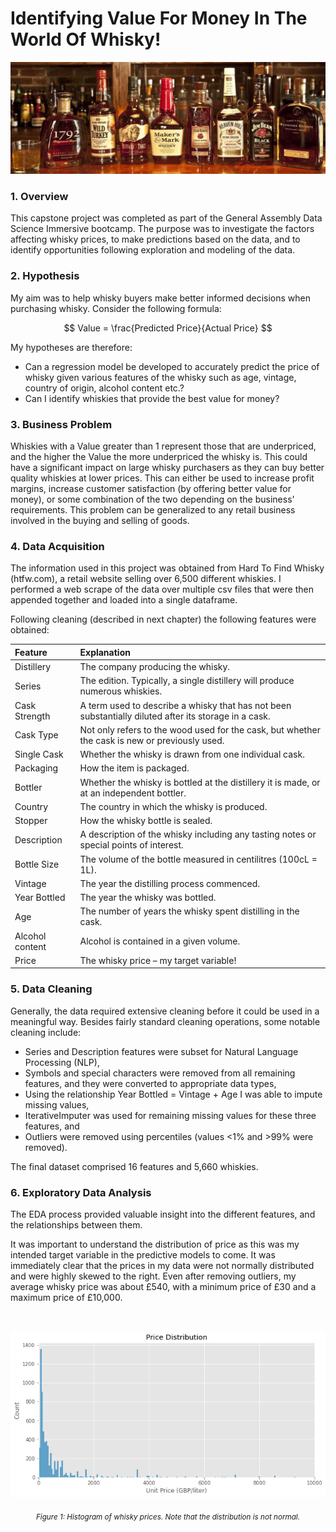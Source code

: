 # Identifying Value For Money In The World Of Whisky!

<p align="center" width="100%">
  <img src="images/whisky_image.png">
</p>

### 1.	Overview
This capstone project was completed as part of the General Assembly Data Science Immersive bootcamp. The purpose was to investigate the factors affecting whisky prices, to make predictions based on the data, and to identify opportunities following exploration and modeling of the data.

### 2.	Hypothesis
My aim was to help whisky buyers make better informed decisions when purchasing whisky. Consider the following formula:

$$ Value = \frac{Predicted Price}{Actual Price} $$

My hypotheses are therefore:
* Can a regression model be developed to accurately predict the price of whisky given various features of the whisky such as age, vintage, country of origin, alcohol content etc.?
* Can I identify whiskies that provide the best value for money?

### 3.	Business Problem
Whiskies with a Value greater than 1 represent those that are underpriced, and the higher the Value the more underpriced the whisky is. This could have a significant impact on large whisky purchasers as they can buy better quality whiskies at lower prices. This can either be used to increase profit margins, increase customer satisfaction (by offering better value for money), or some combination of the two depending on the business' requirements. This problem can be generalized to any retail business involved in the buying and selling of goods.

### 4.	Data Acquisition
The information used in this project was obtained from Hard To Find Whisky (htfw.com), a retail website selling over 6,500 different whiskies. I performed a web scrape of the data over multiple csv files that were then appended together and loaded into a single dataframe.

Following cleaning (described in next chapter) the following features were obtained:

| Feature | Explanation |
| :- | :- |
| Distillery | The company producing the whisky. |
| Series | The edition. Typically, a single distillery will produce numerous whiskies. |
| Cask Strength | A term used to describe a whisky that has not been substantially diluted after its storage in a cask. |
| Cask Type	| Not only refers to the wood used for the cask, but whether the cask is new or previously used. |
| Single Cask | Whether the whisky is drawn from one individual cask. |
| Packaging | How the item is packaged. |
| Bottler | Whether the whisky is bottled at the distillery it is made, or at an independent bottler. |
| Country | The country in which the whisky is produced. |
| Stopper | How the whisky bottle is sealed. |
| Description | A description of the whisky including any tasting notes or special points of interest. |
| Bottle Size | The volume of the bottle measured in centilitres (100cL = 1L). |
| Vintage | The year the distilling process commenced. |
| Year Bottled | The year the whisky was bottled. |
| Age | The number of years the whisky spent distilling in the cask. |
| Alcohol content | Alcohol is contained in a given volume. |
| Price | The whisky price – my target variable! |

### 5.	Data Cleaning
Generally, the data required extensive cleaning before it could be used in a meaningful way. Besides fairly standard cleaning operations, some notable cleaning include:
* Series and Description features were subset for Natural Language Processing (NLP),
* Symbols and special characters were removed from all remaining features, and they were converted to appropriate data types,
* Using the relationship Year Bottled = Vintage + Age I was able to impute missing values,
* IterativeImputer was used for remaining missing values for these three features, and
* Outliers were removed using percentiles (values <1% and >99% were removed).

The final dataset comprised 16 features and 5,660 whiskies.

### 6.	Exploratory Data Analysis
The EDA process provided valuable insight into the different features, and the relationships between them.

It was important to understand the distribution of price as this was my intended target variable in the predictive models to come. It was immediately clear that the prices in my data were not normally distributed and were highly skewed to the right. Even after removing outliers, my average whisky price was about £540, with a minimum price of £30 and a maximum price of £10,000. 

<br>
<p align="center" width="100%">
<kbd><img src="images/07 Price Distribution.png" width="700"  /></kbd>
</p>

<p align="center"><i><sub>Figure 1: Histogram of whisky prices. Note that the distribution is not normal.</sub></i></p>
<br>

